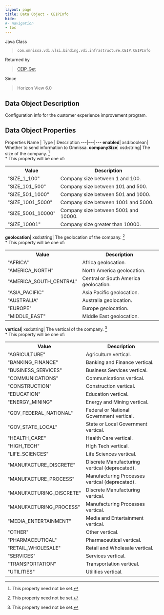 ```yaml
---
layout: page
title: Data Object - CEIPInfo
hide:
#- navigation
- toc
---
```






Java Class
> `com.omnissa.vdi.vlsi.binding.vdi.infrastructure.CEIP.CEIPInfo`

Returned by
> [CEIP_Get](vdi.infrastructure.CEIP.md#get)

Since
> Horizon View 6.0


## Data Object Description

Configuration info for the customer experience improvement program.

## Data Object Properties
Properties
Name |  Type |  Description
---|---|---
**enabled**|  xsd:boolean|  Whether to send information to Omnissa.
**companySize**|  xsd:string|  The size of the company. [^1]<br>* This property will be one of:<br><table><tr><th>Value</th><th>Description</th></tr><tr><td>"SIZE_1_100"</td><td>Company size between 1 and 100.</td></tr><tr><td>"SIZE_101_500"</td><td>Company size between 101 and 500.</td></tr><tr><td>"SIZE_501_1000"</td><td>Company size between 501 and 1000.</td></tr><tr><td>"SIZE_1001_5000"</td><td>Company size between 1001 and 5000.</td></tr><tr><td>"SIZE_5001_10000"</td><td>Company size between 5001 and 10000.</td></tr><tr><td>"SIZE_10001"</td><td>Company size greater than 10000.</td></tr></table>
**geolocation**|  xsd:string|  The geolocation of the company. [^1]<br>* This property will be one of:<br><table><tr><th>Value</th><th>Description</th></tr><tr><td>"AFRICA"</td><td>Africa geolocation.</td></tr><tr><td>"AMERICA_NORTH"</td><td>North America geolocation.</td></tr><tr><td>"AMERICA_SOUTH_CENTRAL"</td><td>Central or South America geolocation.</td></tr><tr><td>"ASIA_PACIFIC"</td><td>Asia Pacific geolocation.</td></tr><tr><td>"AUSTRALIA"</td><td>Australia geolocation.</td></tr><tr><td>"EUROPE"</td><td>Europe geolocation.</td></tr><tr><td>"MIDDLE_EAST"</td><td>Middle East geolocation.</td></tr></table>
**vertical**|  xsd:string|  The vertical of the company. [^1]<br>* This property will be one of:<br><table><tr><th>Value</th><th>Description</th></tr><tr><td>"AGRICULTURE"</td><td>Agriculture vertical.</td></tr><tr><td>"BANKING_FINANCE"</td><td>Banking and Finance vertical.</td></tr><tr><td>"BUSINESS_SERVICES"</td><td>Business Services vertical.</td></tr><tr><td>"COMMUNICATIONS"</td><td>Communications vertical.</td></tr><tr><td>"CONSTRUCTION"</td><td>Construction vertical.</td></tr><tr><td>"EDUCATION"</td><td>Education vertical.</td></tr><tr><td>"ENERGY_MINING"</td><td>Energy and Mining vertical.</td></tr><tr><td>"GOV_FEDERAL_NATIONAL"</td><td>Federal or National Government vertical.</td></tr><tr><td>"GOV_STATE_LOCAL"</td><td>State or Local Government vertical.</td></tr><tr><td>"HEALTH_CARE"</td><td>Health Care vertical.</td></tr><tr><td>"HIGH_TECH"</td><td>High Tech vertical.</td></tr><tr><td>"LIFE_SCIENCES"</td><td>Life Sciences vertical.</td></tr><tr><td>"MANUFACTURE_DISCRETE"</td><td>Discrete Manufacturing vertical (deprecated).</td></tr><tr><td>"MANUFACTURE_PROCESS"</td><td>Manufacturing Processes vertical (deprecated).</td></tr><tr><td>"MANUFACTURING_DISCRETE"</td><td>Discrete Manufacturing vertical.</td></tr><tr><td>"MANUFACTURING_PROCESS"</td><td>Manufacturing Processes vertical.</td></tr><tr><td>"MEDIA_ENTERTAINMENT"</td><td>Media and Entertainment vertical.</td></tr><tr><td>"OTHER"</td><td>Other vertical.</td></tr><tr><td>"PHARMACEUTICAL"</td><td>Pharmaceutical vertical.</td></tr><tr><td>"RETAIL_WHOLESALE"</td><td>Retail and Wholesale vertical.</td></tr><tr><td>"SERVICES"</td><td>Services vertical.</td></tr><tr><td>"TRANSPORTATION"</td><td>Transportation vertical.</td></tr><tr><td>"UTILITIES"</td><td>Utilities vertical.</td></tr></table>




 


[^1]: This property need not be set.